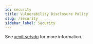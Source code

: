 ```yaml
---
id: security
title: Vulnerability Disclosure Policy
slug: /security
sidebar_label: Security
---
```


See [xenit.se/vdp](https://xenit.se/vdp/) for more information.
